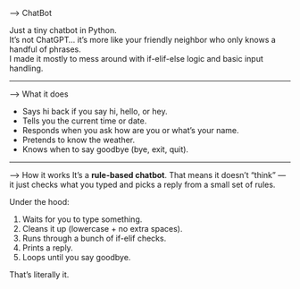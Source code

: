 --> ChatBot 

Just a tiny chatbot in Python.  
It’s not ChatGPT… it’s more like your friendly neighbor who only knows a handful of phrases.  
I made it mostly to mess around with if-elif-else logic and basic input handling.

---

--> What it does
- Says hi back if you say hi, hello, or hey.
- Tells you the current time or date.
- Responds when you ask how are you or what’s your name.
- Pretends to know the weather.
- Knows when to say goodbye (bye, exit, quit).

---

--> How it works
It’s a **rule-based chatbot**. That means it doesn’t “think” —  
it just checks what you typed and picks a reply from a small set of rules.

Under the hood:
1. Waits for you to type something.
2. Cleans it up (lowercase + no extra spaces).
3. Runs through a bunch of if-elif checks.
4. Prints a reply.
5. Loops until you say goodbye.

That’s literally it.

